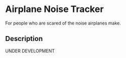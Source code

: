 # Airplane Noise Tracker
For people who are scared of the noise airplanes make.

## Description
UNDER DEVELOPMENT
